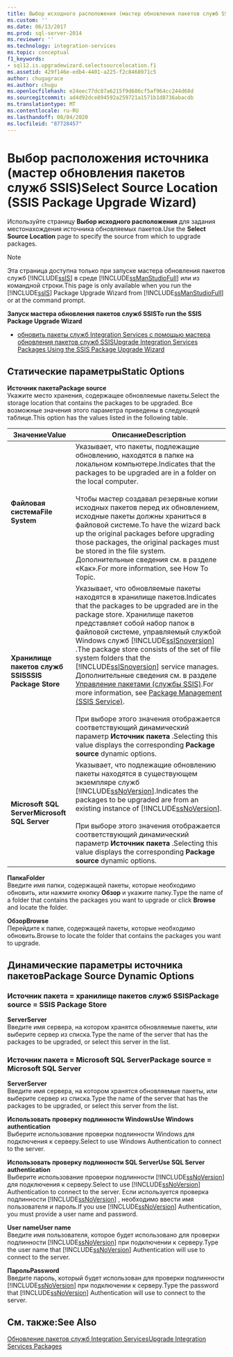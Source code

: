 ```yaml
---
title: Выбор исходного расположения (мастер обновления пакетов служб SSIS) | Документация Майкрософт
ms.custom: ''
ms.date: 06/13/2017
ms.prod: sql-server-2014
ms.reviewer: ''
ms.technology: integration-services
ms.topic: conceptual
f1_keywords:
- sql12.is.upgradewizard.selectsourcelocation.f1
ms.assetid: 429f146e-edb4-4401-a225-f2c8468971c5
author: chugugrace
ms.author: chugu
ms.openlocfilehash: e24eec77dc87a6215f9d686cf5af964cc244d68d
ms.sourcegitcommit: ad4d92dce894592a259721a1571b1d8736abacdb
ms.translationtype: MT
ms.contentlocale: ru-RU
ms.lasthandoff: 08/04/2020
ms.locfileid: "87728457"
---
```

# <a name="select-source-location-ssis-package-upgrade-wizard"></a><span data-ttu-id="083ef-102">Выбор расположения источника (мастер обновления пакетов служб SSIS)</span><span class="sxs-lookup"><span data-stu-id="083ef-102">Select Source Location (SSIS Package Upgrade Wizard)</span></span>
  <span data-ttu-id="083ef-103">Используйте страницу **Выбор исходного расположения** для задания местонахождения источника обновляемых пакетов.</span><span class="sxs-lookup"><span data-stu-id="083ef-103">Use the **Select Source Location** page to specify the source from which to upgrade packages.</span></span>  
  
> [!NOTE]  
>  <span data-ttu-id="083ef-104">Эта страница доступна только при запуске мастера обновления пакетов служб [!INCLUDE[ssIS](../includes/ssis-md.md)] в среде [!INCLUDE[ssManStudioFull](../includes/ssmanstudiofull-md.md)] или из командной строки.</span><span class="sxs-lookup"><span data-stu-id="083ef-104">This page is only available when you run the [!INCLUDE[ssIS](../includes/ssis-md.md)] Package Upgrade Wizard from [!INCLUDE[ssManStudioFull](../includes/ssmanstudiofull-md.md)] or at the command prompt.</span></span>  
  
 <span data-ttu-id="083ef-105">**Запуск мастера обновления пакетов служб SSIS**</span><span class="sxs-lookup"><span data-stu-id="083ef-105">**To run the SSIS Package Upgrade Wizard**</span></span>  
  
-   [<span data-ttu-id="083ef-106">обновить пакеты служб Integration Services с помощью мастера обновления пакетов служб SSIS</span><span class="sxs-lookup"><span data-stu-id="083ef-106">Upgrade Integration Services Packages Using the SSIS Package Upgrade Wizard</span></span>](install-windows/upgrade-integration-services-packages-using-the-ssis-package-upgrade-wizard.md)  
  
## <a name="static-options"></a><span data-ttu-id="083ef-107">Статические параметры</span><span class="sxs-lookup"><span data-stu-id="083ef-107">Static Options</span></span>  
 <span data-ttu-id="083ef-108">**Источник пакета**</span><span class="sxs-lookup"><span data-stu-id="083ef-108">**Package source**</span></span>  
 <span data-ttu-id="083ef-109">Укажите место хранения, содержащее обновляемые пакеты.</span><span class="sxs-lookup"><span data-stu-id="083ef-109">Select the storage location that contains the packages to be upgraded.</span></span> <span data-ttu-id="083ef-110">Все возможные значения этого параметра приведены в следующей таблице.</span><span class="sxs-lookup"><span data-stu-id="083ef-110">This option has the values listed in the following table.</span></span>  
  
|<span data-ttu-id="083ef-111">Значение</span><span class="sxs-lookup"><span data-stu-id="083ef-111">Value</span></span>|<span data-ttu-id="083ef-112">Описание</span><span class="sxs-lookup"><span data-stu-id="083ef-112">Description</span></span>|  
|-----------|-----------------|  
|<span data-ttu-id="083ef-113">**Файловая система**</span><span class="sxs-lookup"><span data-stu-id="083ef-113">**File System**</span></span>|<span data-ttu-id="083ef-114">Указывает, что пакеты, подлежащие обновлению, находятся в папке на локальном компьютере.</span><span class="sxs-lookup"><span data-stu-id="083ef-114">Indicates that the packages to be upgraded are in a folder on the local computer.</span></span><br /><br /> <span data-ttu-id="083ef-115">Чтобы мастер создавал резервные копии исходных пакетов перед их обновлением, исходные пакеты должны храниться в файловой системе.</span><span class="sxs-lookup"><span data-stu-id="083ef-115">To have the wizard back up the original packages before upgrading those packages, the original packages must be stored in the file system.</span></span> <span data-ttu-id="083ef-116">Дополнительные сведения см. в разделе «Как».</span><span class="sxs-lookup"><span data-stu-id="083ef-116">For more information, see How To Topic.</span></span>|  
|<span data-ttu-id="083ef-117">**Хранилище пакетов служб SSIS**</span><span class="sxs-lookup"><span data-stu-id="083ef-117">**SSIS Package Store**</span></span>|<span data-ttu-id="083ef-118">Указывает, что обновляемые пакеты находятся в хранилище пакетов.</span><span class="sxs-lookup"><span data-stu-id="083ef-118">Indicates that the packages to be upgraded are in the package store.</span></span> <span data-ttu-id="083ef-119">Хранилище пакетов представляет собой набор папок в файловой системе, управляемый службой Windows служб [!INCLUDE[ssISnoversion](../includes/ssisnoversion-md.md)] .</span><span class="sxs-lookup"><span data-stu-id="083ef-119">The package store consists of the set of file system folders that the [!INCLUDE[ssISnoversion](../includes/ssisnoversion-md.md)] service manages.</span></span> <span data-ttu-id="083ef-120">Дополнительные сведения см. в разделе [Управление пакетами (службы SSIS)](service/package-management-ssis-service.md).</span><span class="sxs-lookup"><span data-stu-id="083ef-120">For more information, see [Package Management &#40;SSIS Service&#41;](service/package-management-ssis-service.md).</span></span><br /><br /> <span data-ttu-id="083ef-121">При выборе этого значения отображается соответствующий динамический параметр **Источник пакета** .</span><span class="sxs-lookup"><span data-stu-id="083ef-121">Selecting this value displays the corresponding **Package source** dynamic options.</span></span>|  
|<span data-ttu-id="083ef-122">**Microsoft SQL Server**</span><span class="sxs-lookup"><span data-stu-id="083ef-122">**Microsoft SQL Server**</span></span>|<span data-ttu-id="083ef-123">Указывает, что подлежащие обновлению пакеты находятся в существующем экземпляре служб [!INCLUDE[ssNoVersion](../includes/ssnoversion-md.md)].</span><span class="sxs-lookup"><span data-stu-id="083ef-123">Indicates the packages to be upgraded are from an existing instance of [!INCLUDE[ssNoVersion](../includes/ssnoversion-md.md)].</span></span><br /><br /> <span data-ttu-id="083ef-124">При выборе этого значения отображается соответствующий динамический параметр **Источник пакета** .</span><span class="sxs-lookup"><span data-stu-id="083ef-124">Selecting this value displays the corresponding **Package source** dynamic options.</span></span>|  
  
 <span data-ttu-id="083ef-125">**Папка**</span><span class="sxs-lookup"><span data-stu-id="083ef-125">**Folder**</span></span>  
 <span data-ttu-id="083ef-126">Введите имя папки, содержащей пакеты, которые необходимо обновить, или нажмите кнопку **Обзор** и укажите папку.</span><span class="sxs-lookup"><span data-stu-id="083ef-126">Type the name of a folder that contains the packages you want to upgrade or click **Browse** and locate the folder.</span></span>  
  
 <span data-ttu-id="083ef-127">**Обзор**</span><span class="sxs-lookup"><span data-stu-id="083ef-127">**Browse**</span></span>  
 <span data-ttu-id="083ef-128">Перейдите к папке, содержащей пакеты, которые необходимо обновить.</span><span class="sxs-lookup"><span data-stu-id="083ef-128">Browse to locate the folder that contains the packages you want to upgrade.</span></span>  
  
## <a name="package-source-dynamic-options"></a><span data-ttu-id="083ef-129">Динамические параметры источника пакетов</span><span class="sxs-lookup"><span data-stu-id="083ef-129">Package Source Dynamic Options</span></span>  
  
### <a name="package-source--ssis-package-store"></a><span data-ttu-id="083ef-130">Источник пакета = хранилище пакетов служб SSIS</span><span class="sxs-lookup"><span data-stu-id="083ef-130">Package source = SSIS Package Store</span></span>  
 <span data-ttu-id="083ef-131">**Server**</span><span class="sxs-lookup"><span data-stu-id="083ef-131">**Server**</span></span>  
 <span data-ttu-id="083ef-132">Введите имя сервера, на котором хранятся обновляемые пакеты, или выберите сервер из списка.</span><span class="sxs-lookup"><span data-stu-id="083ef-132">Type the name of the server that has the packages to be upgraded, or select this server in the list.</span></span>  
  
### <a name="package-source--microsoft-sql-server"></a><span data-ttu-id="083ef-133">Источник пакета = Microsoft SQL Server</span><span class="sxs-lookup"><span data-stu-id="083ef-133">Package source = Microsoft SQL Server</span></span>  
 <span data-ttu-id="083ef-134">**Server**</span><span class="sxs-lookup"><span data-stu-id="083ef-134">**Server**</span></span>  
 <span data-ttu-id="083ef-135">Введите имя сервера, на котором хранятся обновляемые пакеты, или выберите сервер из списка.</span><span class="sxs-lookup"><span data-stu-id="083ef-135">Type the name of the server that has the packages to be upgraded, or select this server from the list.</span></span>  
  
 <span data-ttu-id="083ef-136">**Использовать проверку подлинности Windows**</span><span class="sxs-lookup"><span data-stu-id="083ef-136">**Use Windows authentication**</span></span>  
 <span data-ttu-id="083ef-137">Выберите использование проверки подлинности Windows для подключения к серверу.</span><span class="sxs-lookup"><span data-stu-id="083ef-137">Select to use Windows Authentication to connect to the server.</span></span>  
  
 <span data-ttu-id="083ef-138">**Использовать проверку подлинности SQL Server**</span><span class="sxs-lookup"><span data-stu-id="083ef-138">**Use SQL Server authentication**</span></span>  
 <span data-ttu-id="083ef-139">Выберите использование проверки подлинности [!INCLUDE[ssNoVersion](../includes/ssnoversion-md.md)] для подключения к серверу.</span><span class="sxs-lookup"><span data-stu-id="083ef-139">Select to use [!INCLUDE[ssNoVersion](../includes/ssnoversion-md.md)] Authentication to connect to the server.</span></span> <span data-ttu-id="083ef-140">Если используется проверка подлинности [!INCLUDE[ssNoVersion](../includes/ssnoversion-md.md)] , необходимо ввести имя пользователя и пароль.</span><span class="sxs-lookup"><span data-stu-id="083ef-140">If you use [!INCLUDE[ssNoVersion](../includes/ssnoversion-md.md)] Authentication, you must provide a user name and password.</span></span>  
  
 <span data-ttu-id="083ef-141">**User name**</span><span class="sxs-lookup"><span data-stu-id="083ef-141">**User name**</span></span>  
 <span data-ttu-id="083ef-142">Введите имя пользователя, которое будет использовано для проверки подлинности [!INCLUDE[ssNoVersion](../includes/ssnoversion-md.md)] при подключении к серверу.</span><span class="sxs-lookup"><span data-stu-id="083ef-142">Type the user name that [!INCLUDE[ssNoVersion](../includes/ssnoversion-md.md)] Authentication will use to connect to the server.</span></span>  
  
 <span data-ttu-id="083ef-143">**Пароль**</span><span class="sxs-lookup"><span data-stu-id="083ef-143">**Password**</span></span>  
 <span data-ttu-id="083ef-144">Введите пароль, который будет использован для проверки подлинности [!INCLUDE[ssNoVersion](../includes/ssnoversion-md.md)] при подключении к серверу.</span><span class="sxs-lookup"><span data-stu-id="083ef-144">Type the password that [!INCLUDE[ssNoVersion](../includes/ssnoversion-md.md)] Authentication will use to connect to the server.</span></span>  
  
## <a name="see-also"></a><span data-ttu-id="083ef-145">См. также:</span><span class="sxs-lookup"><span data-stu-id="083ef-145">See Also</span></span>  
 [<span data-ttu-id="083ef-146">Обновление пакетов служб Integration Services</span><span class="sxs-lookup"><span data-stu-id="083ef-146">Upgrade Integration Services Packages</span></span>](install-windows/upgrade-integration-services-packages.md)  
  
  
